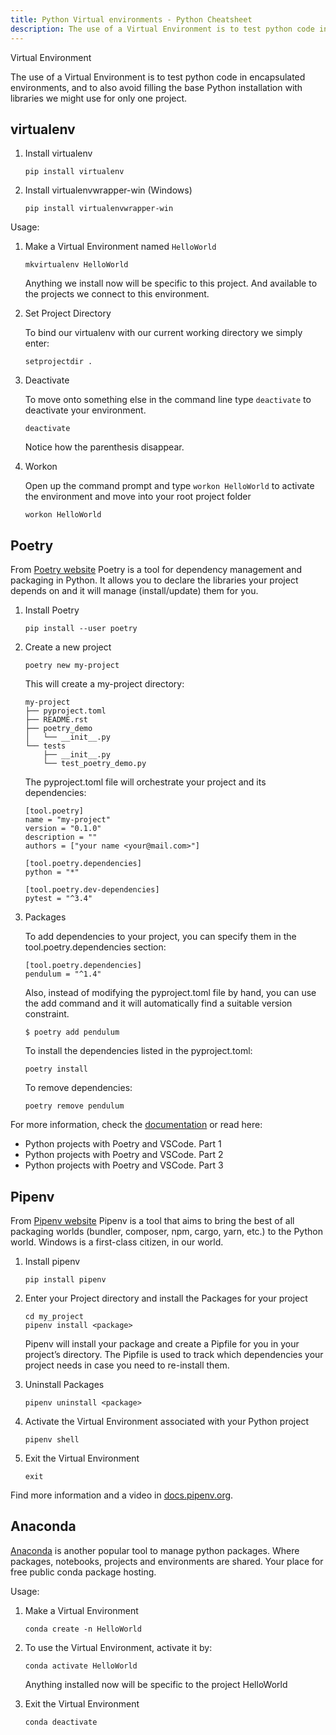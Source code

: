 ```yaml
---
title: Python Virtual environments - Python Cheatsheet
description: The use of a Virtual Environment is to test python code in encapsulated environments and to also avoid filling the base Python installation with libraries we might use for only one project.
---
```


<base-title :title="frontmatter.title" :description="frontmatter.description">
Virtual Environment
</base-title>

The use of a Virtual Environment is to test python code in encapsulated environments, and to also avoid filling the base Python installation with libraries we might use for only one project.

## virtualenv

1.  Install virtualenv

        pip install virtualenv

1.  Install virtualenvwrapper-win (Windows)

        pip install virtualenvwrapper-win

Usage:

1.  Make a Virtual Environment named `HelloWorld`

        mkvirtualenv HelloWorld

    Anything we install now will be specific to this project. And available to the projects we connect to this environment.

1.  Set Project Directory

    To bind our virtualenv with our current working directory we simply enter:

        setprojectdir .

1.  Deactivate

    To move onto something else in the command line type `deactivate` to deactivate your environment.

        deactivate

    Notice how the parenthesis disappear.

1.  Workon

    Open up the command prompt and type `workon HelloWorld` to activate the environment and move into your root project folder

        workon HelloWorld

## Poetry

<base-disclaimer>
  <base-disclaimer-title>
    From <a href="https://python-poetry.org/">Poetry website</a>
  </base-disclaimer-title>
  <base-disclaimer-content>
    Poetry is a tool for dependency management and packaging in Python. It allows you to declare the libraries your project depends on and it will manage (install/update) them for you.
  </base-disclaimer-content>
</base-disclaimer>

1.  Install Poetry

        pip install --user poetry

2.  Create a new project

        poetry new my-project

    This will create a my-project directory:

        my-project
        ├── pyproject.toml
        ├── README.rst
        ├── poetry_demo
        │   └── __init__.py
        └── tests
            ├── __init__.py
            └── test_poetry_demo.py

    The pyproject.toml file will orchestrate your project and its dependencies:

        [tool.poetry]
        name = "my-project"
        version = "0.1.0"
        description = ""
        authors = ["your name <your@mail.com>"]

        [tool.poetry.dependencies]
        python = "*"

        [tool.poetry.dev-dependencies]
        pytest = "^3.4"

3.  Packages

    To add dependencies to your project, you can specify them in the tool.poetry.dependencies section:

        [tool.poetry.dependencies]
        pendulum = "^1.4"

    Also, instead of modifying the pyproject.toml file by hand, you can use the add command and it will automatically find a suitable version constraint.

        $ poetry add pendulum

    To install the dependencies listed in the pyproject.toml:

        poetry install

    To remove dependencies:

        poetry remove pendulum

For more information, check the [documentation](https://poetry.eustace.io/docs/) or read here:

- <router-link to="/blog/python-projects-with-poetry-and-vscode-part-1">Python projects with Poetry and VSCode. Part 1</router-link>
- <router-link to="/blog/python-projects-with-poetry-and-vscode-part-2">Python projects with Poetry and VSCode. Part 2</router-link>
- <router-link to="/blog/python-projects-with-poetry-and-vscode-part-3">Python projects with Poetry and VSCode. Part 3</router-link>

## Pipenv

<base-disclaimer>
  <base-disclaimer-title>
    From <a target="_blank" href="https://pipenv.pypa.io/en/latest/">Pipenv website</a>
  </base-disclaimer-title>
  <base-disclaimer-content>
    Pipenv is a tool that aims to bring the best of all packaging worlds (bundler, composer, npm, cargo, yarn, etc.) to the Python world. Windows is a first-class citizen, in our world.
  </base-disclaimer-content>
</base-disclaimer>

1.  Install pipenv

        pip install pipenv

2.  Enter your Project directory and install the Packages for your project

        cd my_project
        pipenv install <package>

    Pipenv will install your package and create a Pipfile for you in your project’s directory. The Pipfile is used to track which dependencies your project needs in case you need to re-install them.

3.  Uninstall Packages

        pipenv uninstall <package>

4.  Activate the Virtual Environment associated with your Python project

        pipenv shell

5.  Exit the Virtual Environment

        exit

Find more information and a video in [docs.pipenv.org](https://docs.pipenv.org/).

## Anaconda

<base-disclaimer>
  <base-disclaimer-title>
    <a target="k" href="https://anaconda.com/">Anaconda</a> is another popular tool to manage python packages.
  </base-disclaimer-title>
  <base-disclaimer-content>
    Where packages, notebooks, projects and environments are shared. Your place for free public conda package hosting.
  </base-disclaimer-content>
</base-disclaimer>

Usage:

1.  Make a Virtual Environment

        conda create -n HelloWorld

2.  To use the Virtual Environment, activate it by:

        conda activate HelloWorld

    Anything installed now will be specific to the project HelloWorld

3.  Exit the Virtual Environment

        conda deactivate
